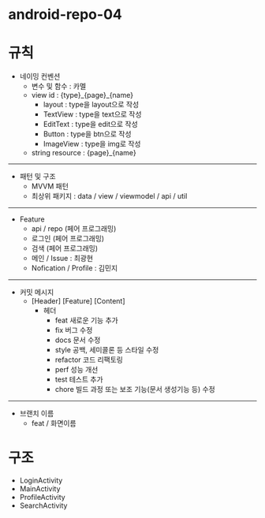 # android-repo-04

# 규칙
- 네이밍 컨벤션
  - 변수 및 함수 : 카멜
  - view id : {type}\_{page}\_{name}
    - layout : type을 layout으로 작성
    - TextView : type을 text으로 작성
    - EditText : type을 edit으로 작성
    - Button : type을 btn으로 작성
    - ImageView : type을 img로 작성
  - string resource : {page}_{name}
--------
- 패턴 및 구조
  - MVVM 패턴
  - 최상위 패키지 : data / view / viewmodel / api / util  
--------
  
- Feature
  - api / repo (페어 프로그래밍)
  - 로그인 (페어 프로그래밍)
  - 검색 (페어 프로그래밍)
  - 메인 / Issue : 최광현
  - Nofication / Profile : 김민지
---------
- 커밋 메시지 
  - [Header] [Feature] [Content]
    - 헤더
      - feat	새로운 기능 추가
      - fix	버그 수정
      - docs	문서 수정
      - style	공백, 세미콜론 등 스타일 수정
      - refactor	코드 리팩토링
      - perf	성능 개선
      - test	테스트 추가
      - chore	빌드 과정 또는 보조 기능(문서 생성기능 등) 수정
----------
- 브랜치 이름
  - feat / 화면이름

# 구조
- LoginActivity
- MainActivity
- ProfileActivity
- SearchActivity
